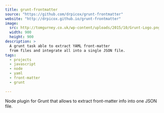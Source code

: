 ```yaml
---
title: grunt-frontmatter
source: "https://github.com/drpicox/grunt-frontmatter"
website: "http://drpicox.github.io/grunt-frontmatter"
image:
  src: http://tomgurney.co.uk/wp-content/uploads/2015/10/Grunt-Logo.png
  width: 900
  height: 900
description: > 
  A grunt task able to extract YAML front-matter
  from files and integrate all into a single JSON file.
tags:
  - projects
  - javascript
  - node
  - yaml
  - front-matter
  - grunt
  
---
```


Node plugin for Grunt that allows to extract front-matter info into one JSON file.



